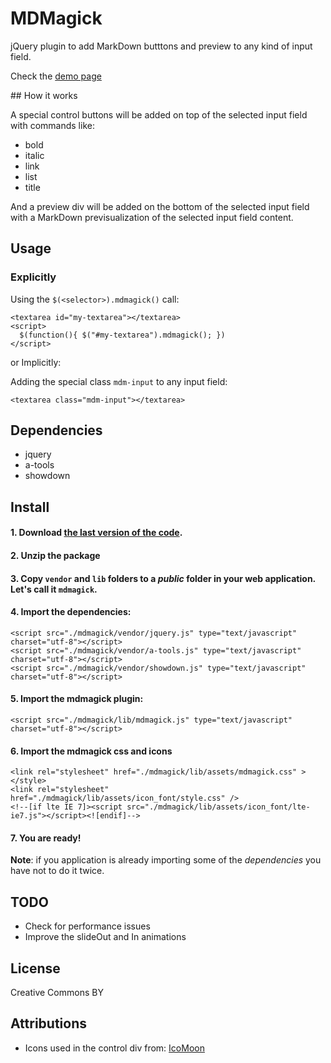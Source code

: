 # MDMagick

jQuery plugin to add MarkDown butttons and preview to any kind of input field.

Check the [demo page](http://fguillen.github.com/MDMagick)

## How it works

A special control buttons will be added on top of the selected input field with commands like:

* bold
* italic
* link
* list
* title

And a preview div will be added on the bottom of the selected input field with a MarkDown previsualization of the selected input field content.

## Usage

### Explicitly

Using the `$(<selector>).mdmagick()` call:

    <textarea id="my-textarea"></textarea>
    <script>
      $(function(){ $("#my-textarea").mdmagick(); })
    </script>

or Implicitly:

Adding the special class `mdm-input` to any input field:

    <textarea class="mdm-input"></textarea>

## Dependencies

* jquery
* a-tools
* showdown

## Install

#### 1. Download [the last version of the code](https://github.com/fguillen/MDMagick/zipball/master).
#### 2. Unzip the package
#### 3. Copy `vendor` and `lib` folders to a _public_ folder in your web application. Let's call it `mdmagick`.
#### 4. Import the dependencies:

    <script src="./mdmagick/vendor/jquery.js" type="text/javascript" charset="utf-8"></script>
    <script src="./mdmagick/vendor/a-tools.js" type="text/javascript" charset="utf-8"></script>
    <script src="./mdmagick/vendor/showdown.js" type="text/javascript" charset="utf-8"></script>

#### 5. Import the mdmagick plugin:

    <script src="./mdmagick/lib/mdmagick.js" type="text/javascript" charset="utf-8"></script>

#### 6. Import the mdmagick css and icons

    <link rel="stylesheet" href="./mdmagick/lib/assets/mdmagick.css" ></style>
    <link rel="stylesheet" href="./mdmagick/lib/assets/icon_font/style.css" />
    <!--[if lte IE 7]><script src="./mdmagick/lib/assets/icon_font/lte-ie7.js"></script><![endif]-->

#### 7. You are ready!

**Note**: if you application is already importing some of the _dependencies_ you have not to do it twice.

## TODO

* Check for performance issues
* Improve the slideOut and In animations

## License

Creative Commons BY

## Attributions

* Icons used in the control div from: [IcoMoon](http://keyamoon.com/icomoon/#toHome)
